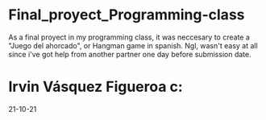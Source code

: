 # Final_proyect_Programming-class
As a final proyect in my programming class, it was neccesary to create a "Juego del ahorcado", or Hangman game in spanish. Ngl, wasn't easy at all since i've got help from another partner one day before submission date. 
# Irvin Vásquez Figueroa c:
21-10-21

